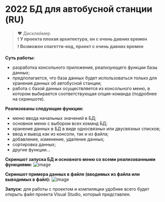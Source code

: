 # 2022 БД для автобусной станции (RU)

> ❤️ Дисклеймер  
❗ **У проекта плохая архитектура, он с очень давних времен**  
❗ **Возможен спагетти-код, проект с очень давних времен**

**Суть работы:** 
- разработка консольного приложения, реализующего функции базы данных;
- предполагается, что база данных будет использоваться только для хранения данных об автобусной станции;
- работа с базой данных осуществляется из консольного меню, в котором выбирается соответствующая опция-команда (подробнее на скриншоте).

**Реализованы следующие функции:** 
- меню ввода начальных значений в БД;
- основное меню с выбором всех команд БД;
- хранение данных в БД в виде односвязных или двусвязных списков;
- ввод и вывод как из консоли, так и из файла;
- добавление, изменение, удаление данных;
- сортировка данных;
- другие функции...

**Скриншот запуска БД и основного меню со всеми реализованными функциями:**
![image](https://github.com/vitbogit/course_work_console_app_cpp/assets/61887732/1b0a8745-f50f-4fdf-9215-9c42476f7d15)

**Скриншот примера данных в файле (вводимых из файла или выводимых в файл):**
![image](https://github.com/vitbogit/bus_station_db/assets/61887732/4f8bfef8-391a-40ef-801e-608cee26a66c)


**Запуск:** для работы с проектом и компиляции удобнее всего будет открыть файл проекта Visual Studio, который представлен.
